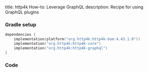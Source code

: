 title: http4k How-to: Leverage GraphQL
description: Recipe for using GraphQL plugins 

### Gradle setup

```kotlin
dependencies {
    implementation(platform("org.http4k:http4k-bom:4.43.1.0"))
    implementation("org.http4k:http4k-core")
    implementation("org.http4k:http4k-graphql")
}
```

### Code [<img class="octocat"/>](https://github.com/http4k/http4k/blob/master/src/docs/guide/howto/leverage_graphql/example.kt)

<script src="https://gist-it.appspot.com/https://github.com/http4k/http4k/blob/master/src/docs/guide/howto/leverage_graphql/example.kt"></script>
